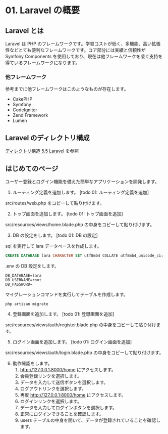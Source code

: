 # 01. Laravel の概要

## Laravel とは

Laravel は PHP のフレームワークです。学習コストが低く、多機能、高い拡張性などとても便利なフレームワークです。コア部分には実績と信頼性が Symfony Components を使用しており、現在は他フレームワークを凌ぐ支持を得ているフレームワークになります。

### 他フレームワーク

参考までに他フレームワークはこのようなものが存在します。

- CakePHP
- Symfony
- CodeIgniter
- Zend Framework
- Lumen

## Laravel のディレクトリ構成

[ディレクトリ構造 5.5 Laravel](https://readouble.com/laravel/5.5/ja/structure.html) を参照

## はじめてのページ

ユーザー登録とログイン機能を備えた簡単なアプリケーションを開発します。

1. ルーティング定義を追加します。 [todo 01: ルーティング定義を追加]

src/routes/web.php をコピーして貼り付けます。

2. トップ画面を追加します。 [todo 01: トップ画面を追加]

src/resources/views/home.blade.php の中身をコピーして貼り付けます。

3. DB の設定をします。 [todo 01: DB の設定]

sql を実行して lara データベースを作成します。

```sql
CREATE DATABASE lara CHARACTER SET utf8mb4 COLLATE utf8mb4_unicode_ci;
```

.env の DB 設定をします。

```
DB_DATABASE=lara
DB_USERNAME=root
DB_PASSWORD=
```

マイグレーションコマンドを実行してテーブルを作成します。

```shell
php artisan migrate
```

4. 登録画面を追加します。 [todo 01: 登録画面を追加]

src/resources/views/auth/register.blade.php の中身をコピーして貼り付けます。

5. ログイン画面を追加します。 [todo 01: ログイン画面を追加]

src/resources/views/auth/login.blade.php の中身をコピーして貼り付けます。

6. 動作確認をします。
   1. http://127.0.0.1:8000/home にアクセスします。
   2. 会員登録リンクを選択します。
   3. データを入力して送信ボタンを選択します。
   4. ログアウトリンクを選択します。
   5. 再度 http://127.0.0.1:8000/home にアクセスします。
   6. ログインリンクを選択します。
   7. データを入力してログインボタンを選択します。
   8. 正常にログインできることを確認します。
   9. users テーブルの中身を開いて、データが登録されていることを確認します。
